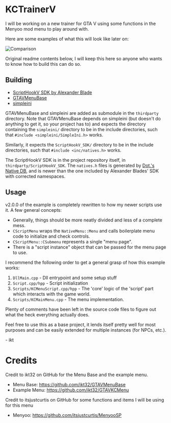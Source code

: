 # KCTrainerV
I will be working on a new trainer for GTA V using some functions in the Menyoo mod menu to play around with.

Here are some examples of what this will look like later on:

![Comparison](MenuCompare.png)

Original readme contents below, I will keep this here so anyone who wants to know how to build this can do so.

## Building

* [ScriptHookV SDK by Alexander Blade](http://www.dev-c.com/gtav/scripthookv/)
* [GTAVMenuBase](https://github.com/E66666666/GTAVMenuBase)
* [simpleini](https://github.com/brofield/simpleini)

GTAVMenuBase and simpleini are added as submodule in the `thirdparty` directory.
Note that GTAVMenuBase depends on simpleini (but doesn't do anything to get it, so your project has to)
and expects the directory containing the `simpleini/` directory to be in the include directories,
such that `#include <simpleini/SimpleIni.h>` works.

Similarly, it expects the `ScriptHookV_SDK/` directory to be in the include directories,
such that `#include <inc/natives.h>` works.

The ScriptHookV SDK is in the project repository itself, in `thirdparty/ScriptHookV_SDK`.
The `natives.h` files is generated by [Dot.'s Native DB](https://nativedb.dotindustries.dev/natives),
and is newer than the one included by Alexander Blades' SDK with corrected namespaces.

## Usage

v2.0.0 of the example is completely rewritten to how my newer scripts use it. A few general concepts:

* Generally, things should be more neatly divided and less of a complete mess.
* `CScriptMenu` wraps the `NativeMenu::Menu` and calls boilerplate menu code to initialize and check controls.
* `CScriptMenu::CSubmenu` represents a single "menu page".
* There is a "script instance" object that can be passed for the menu page to use.

I recommend the following order to get a general grasp of how this example works:

1. `DllMain.cpp` - Dll entrypoint and some setup stuff
2. `Script.cpp/hpp` - Script initialization
3. `Scripts/KCMenuScript.cpp/hpp` - The 'core' logic of the 'script' part which interacts with the game world.
4. `Scripts/KCMainMenu.cpp` - The menu implementation.

Plenty of comments have been left in the source code files to figure out what the heck everything actually does.

Feel free to use this as a base project, it lends itself pretty well for most purposes and can be easily
extended for multiple instances (for NPCs, etc.).

\- ikt

# Credits
Credit to ikt32 on GitHub for the Menu Base and the example menu.
* Menu Base: https://github.com/ikt32/GTAVMenuBase
* Example Menu: https://github.com/ikt32/GTAVKCMenu

Credit to itsjustcurtis on GitHub for some functions and items I will be using for this menu
* Menyoo: https://github.com/itsjustcurtis/MenyooSP